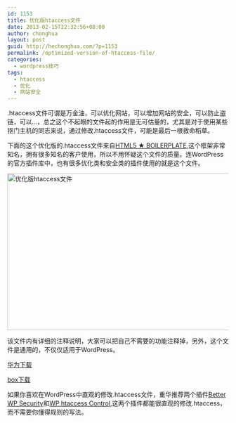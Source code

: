 ```yaml
---
id: 1153
title: 优化版htaccess文件
date: 2013-02-15T22:32:56+08:00
author: chonghua
layout: post
guid: http://hechonghua.com/?p=1153
permalink: /optimized-version-of-htaccess-file/
categories:
  - wordpress技巧
tags:
  - htaccess
  - 优化
  - 网站安全
---
```

.htaccess文件可谓是万金油，可以优化网站，可以增加网站的安全，可以防止盗链，可以…，总之这个不起眼的文件起的作用是无可估量的，尤其是对于使用某些抠门主机的同志来说，通过修改.htaccess文件，可能是最后一根救命稻草。

<!--more-->

<!--more-->

下面的这个优化版的.htaccess文件来自<a href="http://html5boilerplate.com/" target="_blank">HTML5 ★ BOILERPLATE</a>,这个框架非常知名，拥有很多知名的客户使用，所以不用怀疑这个文件的质量。连WordPress的官方插件库中，也有很多优化类和安全类的插件使用的就是这个文件。

<img style="display: block; float: none; margin-left: auto; margin-right: auto" src="http://chonghua-1251666171.cos.ap-shanghai.myqcloud.com/htaccess_zps3c3e5340.png" width="520" height="357" alt="优化版htaccess文件" /> 

该文件内有详细的注释说明，大家可以把自己不需要的功能注释掉，另外，这个文件是通用的，不仅仅适用于WordPress。

<a href="http://dl.vmall.com/c02qk6a8yq" target="_blank">华为下载</a>

<a href="https://www.box.com/s/jnhcv9ogyc8yfcvum5ni" target="_blank">box下载</a>

如果你喜欢在WordPress中直观的修改.htaccess文件，重华推荐两个插件<a href="http://wordpress.org/extend/plugins/better-wp-security/" target="_blank">Better WP Security</a>和<a href="http://wordpress.org/extend/plugins/wp-htaccess-control/" target="_blank">WP htaccess Control</a>,这两个插件都能很直观的修改.htaccess，而不需要你懂得规则的写法。